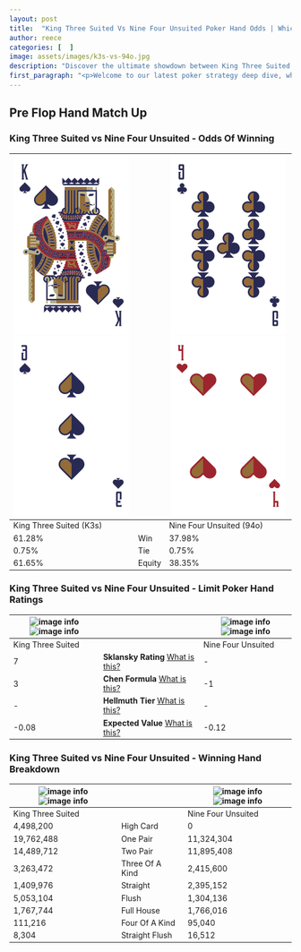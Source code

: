 ```yaml
---
layout: post
title:  "King Three Suited Vs Nine Four Unsuited Poker Hand Odds | Which Is The Better Hand In Poker? A Complete Guide"
author: reece
categories: [  ]
image: assets/images/k3s-vs-94o.jpg
description: "Discover the ultimate showdown between King Three Suited and Nine Four Unsuited in poker! Uncover the odds, strategies, and scenarios where one hand triumphs over the other. Get ready to up your poker game with this thrilling analysis."
first_paragraph: "<p>Welcome to our latest poker strategy deep dive, where we're pitting two distinct hands against each other in a high-stakes showdown: King Three Suited vs Nine Four Unsuited.</p><p>In the dynamic world of poker, every decision counts, and knowing which hand holds the upper hand is key to your success at the table.</p><p>In this article, we'll dissect these two hands, explore the scenarios where one dominates the other, and equip you with the knowledge to make strategic choices that can tip the odds in your favor.</p><p>Get ready to unravel the intriguing dynamics of these poker hands and elevate your game to new heights.</p>"
---
```




[comment]: # (sp0)

## Pre Flop Hand Match Up

<div class="table hand-ratings" markdown="1"> 



### King Three Suited vs Nine Four Unsuited - Odds Of Winning


    
| ![image info](assets/images/hand1/k.png) ![image info](assets/images/hand1/3.png) |  | ![image info](assets/images/hand2/9.png) ![image info](assets/images/hand2/4o.png) |
| -------- | -------- | -------- |
| King Three Suited (K3s) |  | Nine Four Unsuited (94o) |
| 61.28% | Win | 37.98% |
| 0.75% | Tie | 0.75% |
| 61.65% | Equity | 38.35% |




[comment]: # (sp1)



### King Three Suited vs Nine Four Unsuited - Limit Poker Hand Ratings


    
| ![image info](https://www.riverpairs.com/assets/images/hand1/k.png) ![image info](https://www.riverpairs.com/assets/images/hand1/3.png) |  | ![image info](https://www.riverpairs.com/assets/images/hand2/9.png) ![image info](https://www.riverpairs.com/assets/images/hand2/4o.png) |
| -------- | -------- | -------- |
| King Three Suited |  | Nine Four Unsuited |
| 7 | **Sklansky Rating** [What is this?](/sklansky-rating-explained) | - |
| 3 | **Chen Formula** [What is this?](/chen-formula-explained) | -1 |
| - | **Hellmuth Tier** [What is this?](/Hellmuth-tier-explained) | - |
| -0.08 | **Expected Value** [What is this?](/expected-value-explained) | -0.12 |




[comment]: # (sp2)



### King Three Suited vs Nine Four Unsuited - Winning Hand Breakdown


    
| ![image info](https://www.riverpairs.com/assets/images/hand1/k.png) ![image info](https://www.riverpairs.com/assets/images/hand1/3.png) |  | ![image info](https://www.riverpairs.com/assets/images/hand2/9.png) ![image info](https://www.riverpairs.com/assets/images/hand2/4o.png) |
| -------- | -------- | -------- |
| King Three Suited |  | Nine Four Unsuited |
| 4,498,200 | High Card | 0 |
| 19,762,488 | One Pair | 11,324,304 |
| 14,489,712 | Two Pair | 11,895,408 |
| 3,263,472 | Three Of A Kind | 2,415,600 |
| 1,409,976 | Straight | 2,395,152 |
| 5,053,104 | Flush | 1,304,136 |
| 1,767,744 | Full House | 1,766,016 |
| 111,216 | Four Of A Kind | 95,040 |
| 8,304 | Straight Flush | 16,512 |




[comment]: # (sp3)



</div>

[comment]: # (sp4)



[comment]: # (sp5)

